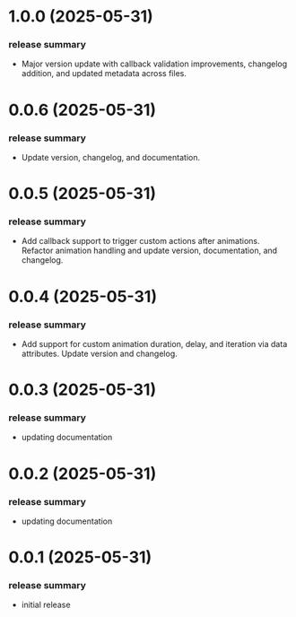 <a name="1.0.0"></a>
# 1.0.0 (2025-05-31)

### release summary

- Major version update with callback validation improvements, changelog addition, and updated metadata across files.

<a name="0.0.6"></a>
# 0.0.6 (2025-05-31)

### release summary

- Update version, changelog, and documentation.

<a name="0.0.5"></a>
# 0.0.5 (2025-05-31)

### release summary

- Add callback support to trigger custom actions after animations. Refactor animation handling and update version, documentation, and changelog.

<a name="0.0.4"></a>
# 0.0.4 (2025-05-31)

### release summary

- Add support for custom animation duration, delay, and iteration via data attributes. Update version and changelog.

<a name="0.0.3"></a>
# 0.0.3 (2025-05-31)

### release summary

- updating documentation

<a name="0.0.2"></a>
# 0.0.2 (2025-05-31)

### release summary

- updating documentation

<a name="0.0.1"></a>
# 0.0.1 (2025-05-31)

### release summary

- initial release
